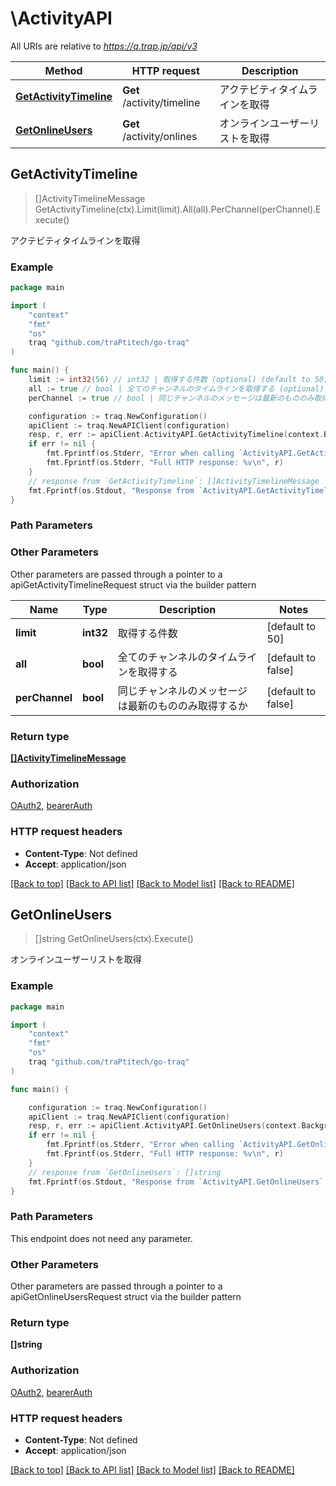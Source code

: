 # \ActivityAPI

All URIs are relative to *https://q.trap.jp/api/v3*

Method | HTTP request | Description
------------- | ------------- | -------------
[**GetActivityTimeline**](ActivityAPI.md#GetActivityTimeline) | **Get** /activity/timeline | アクテビティタイムラインを取得
[**GetOnlineUsers**](ActivityAPI.md#GetOnlineUsers) | **Get** /activity/onlines | オンラインユーザーリストを取得



## GetActivityTimeline

> []ActivityTimelineMessage GetActivityTimeline(ctx).Limit(limit).All(all).PerChannel(perChannel).Execute()

アクテビティタイムラインを取得



### Example

```go
package main

import (
	"context"
	"fmt"
	"os"
	traq "github.com/traPtitech/go-traq"
)

func main() {
	limit := int32(56) // int32 | 取得する件数 (optional) (default to 50)
	all := true // bool | 全てのチャンネルのタイムラインを取得する (optional) (default to false)
	perChannel := true // bool | 同じチャンネルのメッセージは最新のもののみ取得するか (optional) (default to false)

	configuration := traq.NewConfiguration()
	apiClient := traq.NewAPIClient(configuration)
	resp, r, err := apiClient.ActivityAPI.GetActivityTimeline(context.Background()).Limit(limit).All(all).PerChannel(perChannel).Execute()
	if err != nil {
		fmt.Fprintf(os.Stderr, "Error when calling `ActivityAPI.GetActivityTimeline``: %v\n", err)
		fmt.Fprintf(os.Stderr, "Full HTTP response: %v\n", r)
	}
	// response from `GetActivityTimeline`: []ActivityTimelineMessage
	fmt.Fprintf(os.Stdout, "Response from `ActivityAPI.GetActivityTimeline`: %v\n", resp)
}
```

### Path Parameters



### Other Parameters

Other parameters are passed through a pointer to a apiGetActivityTimelineRequest struct via the builder pattern


Name | Type | Description  | Notes
------------- | ------------- | ------------- | -------------
 **limit** | **int32** | 取得する件数 | [default to 50]
 **all** | **bool** | 全てのチャンネルのタイムラインを取得する | [default to false]
 **perChannel** | **bool** | 同じチャンネルのメッセージは最新のもののみ取得するか | [default to false]

### Return type

[**[]ActivityTimelineMessage**](ActivityTimelineMessage.md)

### Authorization

[OAuth2](../README.md#OAuth2), [bearerAuth](../README.md#bearerAuth)

### HTTP request headers

- **Content-Type**: Not defined
- **Accept**: application/json

[[Back to top]](#) [[Back to API list]](../README.md#documentation-for-api-endpoints)
[[Back to Model list]](../README.md#documentation-for-models)
[[Back to README]](../README.md)


## GetOnlineUsers

> []string GetOnlineUsers(ctx).Execute()

オンラインユーザーリストを取得



### Example

```go
package main

import (
	"context"
	"fmt"
	"os"
	traq "github.com/traPtitech/go-traq"
)

func main() {

	configuration := traq.NewConfiguration()
	apiClient := traq.NewAPIClient(configuration)
	resp, r, err := apiClient.ActivityAPI.GetOnlineUsers(context.Background()).Execute()
	if err != nil {
		fmt.Fprintf(os.Stderr, "Error when calling `ActivityAPI.GetOnlineUsers``: %v\n", err)
		fmt.Fprintf(os.Stderr, "Full HTTP response: %v\n", r)
	}
	// response from `GetOnlineUsers`: []string
	fmt.Fprintf(os.Stdout, "Response from `ActivityAPI.GetOnlineUsers`: %v\n", resp)
}
```

### Path Parameters

This endpoint does not need any parameter.

### Other Parameters

Other parameters are passed through a pointer to a apiGetOnlineUsersRequest struct via the builder pattern


### Return type

**[]string**

### Authorization

[OAuth2](../README.md#OAuth2), [bearerAuth](../README.md#bearerAuth)

### HTTP request headers

- **Content-Type**: Not defined
- **Accept**: application/json

[[Back to top]](#) [[Back to API list]](../README.md#documentation-for-api-endpoints)
[[Back to Model list]](../README.md#documentation-for-models)
[[Back to README]](../README.md)

